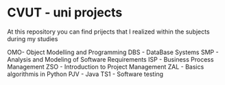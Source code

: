 # CVUT - uni projects

At this repository you can find prijects that I realized within the subjects during my studies 

OMO- Object Modelling and Programming
DBS - DataBase Systems
SMP - Analysis and Modeling of Software Requirements
ISP - Business Process Management
ZSO - Introduction to Project Management
ZAL - Basics algorithmis in Python 
PJV - Java 
TS1 - Software testing 

